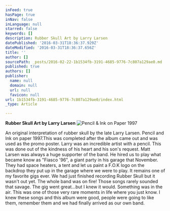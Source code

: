 ```yaml
---
inFeed: true
hasPage: true
inNav: false
inLanguage: null
starred: false
keywords: []
description: Rubber Skull Art by Larry Larsen
datePublished: '2016-03-31T18:36:37.929Z'
dateModified: '2016-03-31T18:36:37.656Z'
title: ''
author: []
sourcePath: _posts/2016-02-22-1b1534fb-3191-4685-9776-7c807a129ae0.md
published: true
authors: []
publisher:
  name: null
  domain: null
  url: null
  favicon: null
url: 1b1534fb-3191-4685-9776-7c807a129ae0/index.html
_type: Article

---
```

**Rubber Skull Art by Larry Larsen**
![Pencil & Ink on Paper 1997](https://s3-us-west-2.amazonaws.com/the-grid-img/p/da752780e36c5df8b6eccc6802b9c1dc9150e7de.jpg)

An original interpretation of rubber skull by the late Larry Larsen. Pencil and Ink on paper 1997.This was completed after the album came out and was used as the promo poster. Larry was an incredible artist with a pencil. This was done out of the kindness of his heart and his son's request. Matt Larsen was always a huge supporter of the band. He hired us to play what became know as "Fiasco '96", a giant party in his garage that November. They had space heaters, a tent and let us paint a F.O.K logo on the backdrop they put up in the garage where we were to play. It remains one of my favorite gigs ever. We had just finished recording Rubber Skull but it wasn't out yet. The whole band was on fire! Those songs rarely sounded that savage. The gig went great...but I knew it would. Something was in the air. This was one of those very rare moments in life where you just know. I knew these songs and this album were good, people were going to like them, remember them and we had finally arrived as our own band.
